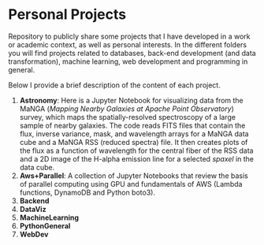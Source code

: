 # Personal Projects

Repository to publicly share some projects that I have developed in a work or academic context, as well as personal interests. In the different folders you will find projects related to databases, back-end development (and data transformation), machine learning, web development and programming in general.

Below I provide a brief description of the content of each project.

1. **Astronomy**: Here is a Jupyter Notebook for visualizing data from the MaNGA (*Mapping Nearby Galaxies at Apache Point Observatory*) survey, which maps the spatially-resolved spectroscopy of a large sample of nearby galaxies. The code reads FITS files that contain the flux, inverse variance, mask, and wavelength arrays for a MaNGA data cube and a MaNGA RSS (reduced spectra) file. It then creates plots of the flux as a function of wavelength for the central fiber of the RSS data and a 2D image of the H-alpha emission line for a selected *spaxel* in the data cube.
2. **Aws+Parallel**: A collection of Jupyter Notebooks that review the basis of parallel computing using GPU and fundamentals of AWS (Lambda functions, DynamoDB and Python boto3).
3. **Backend**
4. **DataViz**
5. **MachineLearning**
6. **PythonGeneral**
7. **WebDev**
